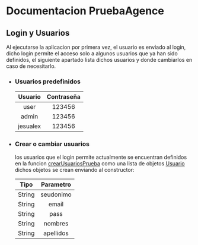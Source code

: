 # Documentacion PruebaAgence

## Login y Usuarios
    
   Al ejecutarse la aplicacion por primera vez, el usuario es enviado al login, dicho login permite el
   acceso solo a algunos usuarios que ya han sido definidos, el siguiente apartado lista dichos 
   usuarios y donde cambiarlos en caso de necesitarlo.
     
   - ### Usuarios predefinidos

        Usuario | Contraseña
        :---: | :---:
        user | 123456
        admin | 123456
        jesualex | 123456

   - ### Crear o cambiar usuarios
        los usuarios que el login permite actualmente se encuentran
        definidos en la funcion
        [crearUsuariosPrueba](app/src/main/java/com/jesualex/pruebaAgence/SQLite/Utils/UsuariosUtils.java#L105-135)
        como una lista de objetos
        [Usuario](app/src/main/java/com/jesualex/pruebaAgence/Utils/Usuario.java)
        dichos objetos se crean enviando al constructor:

        Tipo | Parametro
        :---: | :---:
        String | seudonimo
        String | email
        String | pass
        String | nombres
        String | apellidos